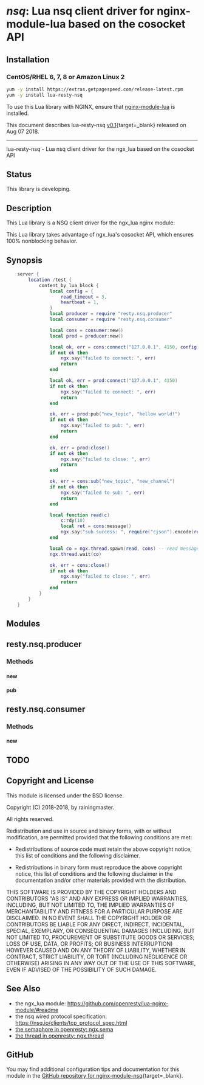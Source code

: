 # *nsq*: Lua nsq client driver for nginx-module-lua based on the cosocket API


## Installation

### CentOS/RHEL 6, 7, 8 or Amazon Linux 2

```bash
yum -y install https://extras.getpagespeed.com/release-latest.rpm
yum -y install lua-resty-nsq
```


To use this Lua library with NGINX, ensure that [nginx-module-lua](modules/lua.md) is installed.

This document describes lua-resty-nsq [v0.1](https://github.com/rainingmaster/lua-resty-nsq/releases/tag/v0.01){target=_blank} 
released on Aug 07 2018.
    
<hr />

lua-resty-nsq - Lua nsq client driver for the ngx_lua based on the cosocket API

## Status

This library is developing.

## Description

This Lua library is a NSQ client driver for the ngx_lua nginx module:

This Lua library takes advantage of ngx_lua's cosocket API, which ensures
100% nonblocking behavior.

## Synopsis

```lua
    server {
        location /test {
            content_by_lua_block {
                local config = {
                    read_timeout = 3,
                    heartbeat = 1,
                }
                local producer = require "resty.nsq.producer"
                local consumer = require "resty.nsq.consumer"

                local cons = consumer:new()
                local prod = producer:new()

                local ok, err = cons:connect("127.0.0.1", 4150, config)
                if not ok then
                    ngx.say("failed to connect: ", err)
                    return
                end

                local ok, err = prod:connect("127.0.0.1", 4150)
                if not ok then
                    ngx.say("failed to connect: ", err)
                    return
                end

                ok, err = prod:pub("new_topic", "hellow world!")
                if not ok then
                    ngx.say("failed to pub: ", err)
                    return
                end

                ok, err = prod:close()
                if not ok then
                    ngx.say("failed to close: ", err)
                    return
                end

                ok, err = cons:sub("new_topic", "new_channel")
                if not ok then
                    ngx.say("failed to sub: ", err)
                    return
                end

                local function read(c)
                    c:rdy(10)
                    local ret = cons:message()
                    ngx.say("sub success: ", require("cjson").encode(ret))
                end

                local co = ngx.thread.spawn(read, cons) -- read message in new thread
                ngx.thread.wait(co)

                ok, err = cons:close()
                if not ok then
                    ngx.say("failed to close: ", err)
                    return
                end
            }
        }
    }
```

## Modules

## resty.nsq.producer

### Methods

#### new

#### pub

## resty.nsq.consumer

### Methods

#### new

## TODO

## Copyright and License

This module is licensed under the BSD license.

Copyright (C) 2018-2018, by rainingmaster.

All rights reserved.

Redistribution and use in source and binary forms, with or without modification, are permitted provided that the following conditions are met:

* Redistributions of source code must retain the above copyright notice, this list of conditions and the following disclaimer.

* Redistributions in binary form must reproduce the above copyright notice, this list of conditions and the following disclaimer in the documentation and/or other materials provided with the distribution.

THIS SOFTWARE IS PROVIDED BY THE COPYRIGHT HOLDERS AND CONTRIBUTORS "AS IS" AND ANY EXPRESS OR IMPLIED WARRANTIES, INCLUDING, BUT NOT LIMITED TO, THE IMPLIED WARRANTIES OF MERCHANTABILITY AND FITNESS FOR A PARTICULAR PURPOSE ARE DISCLAIMED. IN NO EVENT SHALL THE COPYRIGHT HOLDER OR CONTRIBUTORS BE LIABLE FOR ANY DIRECT, INDIRECT, INCIDENTAL, SPECIAL, EXEMPLARY, OR CONSEQUENTIAL DAMAGES (INCLUDING, BUT NOT LIMITED TO, PROCUREMENT OF SUBSTITUTE GOODS OR SERVICES; LOSS OF USE, DATA, OR PROFITS; OR BUSINESS INTERRUPTION) HOWEVER CAUSED AND ON ANY THEORY OF LIABILITY, WHETHER IN CONTRACT, STRICT LIABILITY, OR TORT (INCLUDING NEGLIGENCE OR OTHERWISE) ARISING IN ANY WAY OUT OF THE USE OF THIS SOFTWARE, EVEN IF ADVISED OF THE POSSIBILITY OF SUCH DAMAGE.

## See Also
* the ngx_lua module: https://github.com/openresty/lua-nginx-module/#readme
* the nsq wired protocol specification: https://nsq.io/clients/tcp_protocol_spec.html
* [the semaphore in openresty: ngx.sema](https://github.com/openresty/lua-resty-core/blob/master/lib/ngx/semaphore.md)
* [the thread in openresty: ngx.thread](https://github.com/openresty/lua-nginx-module#ngxthreadspawn)


## GitHub

You may find additional configuration tips and documentation for this module in the [GitHub repository for 
nginx-module-nsq](https://github.com/rainingmaster/lua-resty-nsq){target=_blank}.
